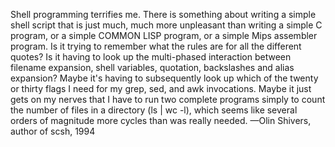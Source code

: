 Shell programming terrifies me. There is something about writing a simple shell script that is just much, much more unpleasant than writing a simple C program, or a simple COMMON LISP program, or a simple Mips assembler program. Is it trying to remember what the rules are for all the different quotes? Is it having to look up the multi-phased interaction between filename expansion, shell variables, quotation, backslashes and alias expansion? Maybe it's having to subsequently look up which of the twenty or thirty flags I need for my grep, sed, and awk invocations. Maybe it just gets on my nerves that I have to run two complete programs simply to count the number of files in a directory (ls | wc -l), which seems like several orders of magnitude more cycles than was really needed. —Olin Shivers, author of scsh, 1994

